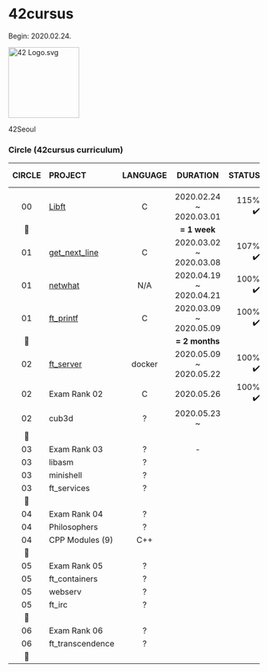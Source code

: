 # 42cursus

Begin: 2020.02.24.

<p><img src="https://upload.wikimedia.org/wikipedia/commons/8/8d/42_Logo.svg" alt="42 Logo.svg" width="142"></p> 
42Seoul

### Circle (42cursus curriculum)

|CIRCLE	|PROJECT							|LANGUAGE	|DURATION					|STATUS						|ATTAINED LEVEL	|
|:-:	|:--								|:-:		|:--:						|--:						|:--			|
|		|									|			|							|							|				|
|00		|[Libft](./00-libft)				|C			|2020.02.24 ~ 2020.03.01	|115% :heavy_check_mark:	|level 1 - 03%	|
|:dizzy:|									|			|**= 1 week**				|							|				|
|01		|[get_next_line](./01-get_next_line)|C			|2020.03.02 ~ 2020.03.08	|107% :heavy_check_mark:	|level 1 - 45%	|
|01		|[netwhat](./01-netwhat)			|N/A		|2020.04.19 ~ 2020.04.21	|100% :heavy_check_mark:	|level 1 - 66%	|
|01		|[ft_printf](./01-ft_printf)		|C			|2020.03.09 ~ 2020.05.09	|100% :heavy_check_mark:	|level 2 - 02%	|
|:dizzy:|									|			|**= 2 months**			|							|				|
|02		|[ft_server](./02-ft_server)		|docker		|2020.05.09 ~ 2020.05.22	|100% :heavy_check_mark:	|level 2 - 30%	|
|02		|Exam Rank 02						|C			|2020.05.26					|100% :heavy_check_mark:	|level 2 - 30%	|
|02		|cub3d								|?			|2020.05.23 ~				|							|				|
|:dizzy:|									|			|							|							|				|
|03		|Exam Rank 03						|?			|-							|							|				|
|03		|libasm								|?			|							|							|				|
|03		|minishell							|?			|							|							|				|
|03		|ft_services						|?			|							|							|				|
|:dizzy:|									|			|							|							|				|
|04		|Exam Rank 04						|?			|							|							|				|
|04		|Philosophers						|?			|							|							|				|
|04		|CPP Modules (9)					|C++		|							|							|				|
|:dizzy:|									|			|							|							|				|
|05		|Exam Rank 05						|?			|							|							|				|
|05		|ft_containers						|?			|							|							|				|
|05		|webserv							|?			|							|							|				|
|05		|ft_irc								|?			|							|							|				|
|:dizzy:|									|			|							|							|				|
|06		|Exam Rank 06						|?			|							|							|				|
|06		|ft_transcendence					|?			|							|							|				|
|:dizzy:|									|			|							|							|				|
